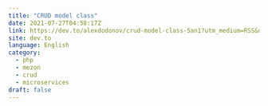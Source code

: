 ```yaml
---
title: "CRUD model class"
date: 2021-07-27T04:58:17Z
link: https://dev.to/alexdodonov/crud-model-class-5an1?utm_medium=RSS&utm_source=news.12bit.vn
site: dev.to
language: English
category:
  - php
  - mezon
  - crud
  - microservices
draft: false
---
```

